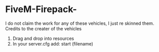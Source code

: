 # FiveM-Firepack-
I do not claim the work for any of these vehicles, I just re skinned them. Credits to the creater of the vehicles



1. Drag and drop into resources
2. In your server.cfg add:
start (filename)

